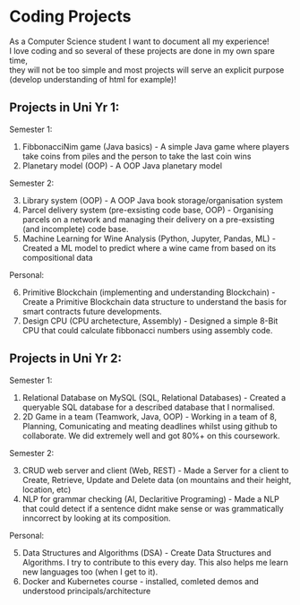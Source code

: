 # Coding Projects

As a Computer Science student I want to document all my experience!                                                                                                  
I love coding and so several of these projects are done in my own spare time,                                                             
they will not be too simple and most projects will serve an explicit purpose (develop understanding of html for example)!

## Projects in Uni Yr 1:

Semester 1:

  1. FibbonacciNim game (Java basics) - A simple Java game where players take coins from piles and the person to take the last coin wins 
  2. Planetary model (OOP) - A OOP Java planetary model

Semester 2:

  3. Library system (OOP) - A OOP Java book storage/organisation system
  4. Parcel delivery system (pre-exsisting code base, OOP) - Organising parcels on a network and managing their delivery on a pre-exsisting (and incomplete) code base.
  5. Machine Learning for Wine Analysis (Python, Jupyter, Pandas, ML) - Created a ML model to predict where a wine came from based on its compositional data

Personal:

  6. Primitive Blockchain (implementing and understanding Blockchain) - Create a Primitive Blockchain data structure to understand the basis for smart contracts future developments.                               
  7. Design CPU (CPU archetecture, Assembly) - Designed a simple 8-Bit CPU that could calculate fibbonacci numbers using assembly code.

## Projects in Uni Yr 2:

Semester 1:

  1. Relational Database on MySQL (SQL, Relational Databases) - Created a queryable SQL database for a described database that I normalised.
  2. 2D Game in a team (Teamwork, Java, OOP) - Working in a team of 8, Planning, Comunicating and meating deadlines whilst using github to collaborate. We did extremely well and got 80%+ on this coursework.

Semester 2:

  3. CRUD web server and client (Web, REST) - Made a Server for a client to Create, Retrieve, Update and Delete data (on mountains and their height, location, etc)
  4. NLP for grammar checking (AI, Declaritive Programing) - Made a NLP that could detect if a sentence didnt make sense or was grammatically inncorrect by looking at its composition.

Personal:

  5. Data Structures and Algorithms (DSA) - Create Data Structures and Algorithms. I try to contribute to this every day. This also helps me learn new languages too (when I get to it).
  6. Docker and Kubernetes course - installed, comleted demos and understood principals/architecture
